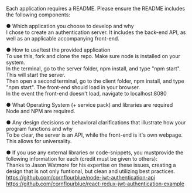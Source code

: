 Each application requires​ a README​. Please ensure the README​ includes the following
components:  

 ● Which application you choose to develop and why  
    I chose to create an authentication server. It includes the back-end API, as well as an applicable accompanying front-end.  
  
  ● How to use/test​ the provided application  
    To use this, fork and clone the repo. Make sure node is installed on your system.  
    In the terminal, go to the server folder, npm install, and type "npm start". This will start the server.  
    Then open a second terminal, go to the client folder, npm install, and type "npm start". The front-end should load in your browser.  
    In the event the front-end doesn't load, navigate to localhost:8080  
      
  ● What Operating System (+ service pack) and libraries are required  
    Node and NPM are required.    
    
  ● Any design decisions or behavioral clarifications​ that illustrate how your program
functions and why  
  To be clear, the server is an API, while the front-end is it's own webpage. This allows for universality.  
  
  ● If you use any external libraries or code-snippets, you must ​provide the following
  information for each (credit must be given to others):​  
   Thanks to Jason Watmore for his expertise on these issues, creating a design that is not only funtional, but clean and utilizing best practices.  
   https://github.com/cornflourblue/node-jwt-authentication-api  
   https://github.com/cornflourblue/react-redux-jwt-authentication-example  
